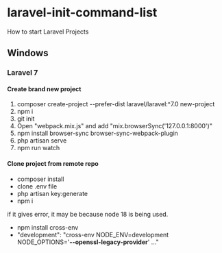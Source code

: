 # laravel-init-command-list
How to start Laravel Projects

## Windows

### Laravel 7

#### Create brand new project

1. composer create-project --prefer-dist laravel/laravel:^7.0 new-project
2. npm i
3. git init
4. Open "webpack.mix.js" and add "mix.browserSync('127.0.0.1:8000')"
5. npm install browser-sync browser-sync-webpack-plugin
6. php artisan serve
7. npm run watch

#### Clone project from remote repo

* composer install
* clone .env file
* php artisan key:generate
* npm i



if it gives error, it may be because node 18 is being used. 
* npm install cross-env
* "development": "cross-env NODE_ENV=development NODE_OPTIONS='**--openssl-legacy-provider**' ..."
